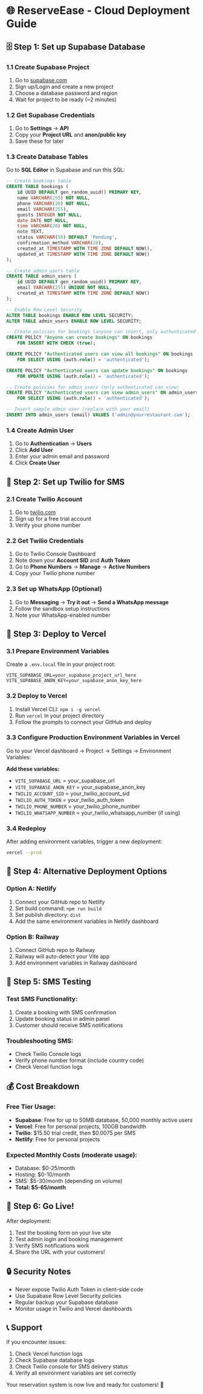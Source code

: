 # 🌐 ReserveEase - Cloud Deployment Guide

## 🗄️ **Step 1: Set up Supabase Database**

### 1.1 Create Supabase Project
1. Go to [supabase.com](https://supabase.com)
2. Sign up/Login and create a new project
3. Choose a database password and region
4. Wait for project to be ready (~2 minutes)

### 1.2 Get Supabase Credentials
1. Go to **Settings** → **API**
2. Copy your **Project URL** and **anon/public key**
3. Save these for later

### 1.3 Create Database Tables
Go to **SQL Editor** in Supabase and run this SQL:

```sql
-- Create bookings table
CREATE TABLE bookings (
    id UUID DEFAULT gen_random_uuid() PRIMARY KEY,
    name VARCHAR(255) NOT NULL,
    phone VARCHAR(20) NOT NULL,
    email VARCHAR(255),
    guests INTEGER NOT NULL,
    date DATE NOT NULL,
    time VARCHAR(20) NOT NULL,
    note TEXT,
    status VARCHAR(50) DEFAULT 'Pending',
    confirmation_method VARCHAR(20),
    created_at TIMESTAMP WITH TIME ZONE DEFAULT NOW(),
    updated_at TIMESTAMP WITH TIME ZONE DEFAULT NOW()
);

-- Create admin_users table
CREATE TABLE admin_users (
    id UUID DEFAULT gen_random_uuid() PRIMARY KEY,
    email VARCHAR(255) UNIQUE NOT NULL,
    created_at TIMESTAMP WITH TIME ZONE DEFAULT NOW()
);

-- Enable Row Level Security
ALTER TABLE bookings ENABLE ROW LEVEL SECURITY;
ALTER TABLE admin_users ENABLE ROW LEVEL SECURITY;

-- Create policies for bookings (anyone can insert, only authenticated can view/update)
CREATE POLICY "Anyone can create bookings" ON bookings
    FOR INSERT WITH CHECK (true);

CREATE POLICY "Authenticated users can view all bookings" ON bookings
    FOR SELECT USING (auth.role() = 'authenticated');

CREATE POLICY "Authenticated users can update bookings" ON bookings
    FOR UPDATE USING (auth.role() = 'authenticated');

-- Create policies for admin_users (only authenticated can view)
CREATE POLICY "Authenticated users can view admin_users" ON admin_users
    FOR SELECT USING (auth.role() = 'authenticated');

-- Insert sample admin user (replace with your email)
INSERT INTO admin_users (email) VALUES ('admin@yourrestaurant.com');
```

### 1.4 Create Admin User
1. Go to **Authentication** → **Users**
2. Click **Add User**
3. Enter your admin email and password
4. Click **Create User**

## 📱 **Step 2: Set up Twilio for SMS**

### 2.1 Create Twilio Account
1. Go to [twilio.com](https://www.twilio.com)
2. Sign up for a free trial account
3. Verify your phone number

### 2.2 Get Twilio Credentials
1. Go to Twilio Console Dashboard
2. Note down your **Account SID** and **Auth Token**
3. Go to **Phone Numbers** → **Manage** → **Active Numbers**
4. Copy your Twilio phone number

### 2.3 Set up WhatsApp (Optional)
1. Go to **Messaging** → **Try it out** → **Send a WhatsApp message**
2. Follow the sandbox setup instructions
3. Note your WhatsApp-enabled number

## 🚀 **Step 3: Deploy to Vercel**

### 3.1 Prepare Environment Variables
Create a `.env.local` file in your project root:

```env
VITE_SUPABASE_URL=your_supabase_project_url_here
VITE_SUPABASE_ANON_KEY=your_supabase_anon_key_here
```

### 3.2 Deploy to Vercel
1. Install Vercel CLI: `npm i -g vercel`
2. Run `vercel` in your project directory
3. Follow the prompts to connect your GitHub and deploy

### 3.3 Configure Production Environment Variables in Vercel
Go to your Vercel dashboard → Project → Settings → Environment Variables:

**Add these variables:**
- `VITE_SUPABASE_URL` = your_supabase_url
- `VITE_SUPABASE_ANON_KEY` = your_supabase_anon_key
- `TWILIO_ACCOUNT_SID` = your_twilio_account_sid
- `TWILIO_AUTH_TOKEN` = your_twilio_auth_token
- `TWILIO_PHONE_NUMBER` = your_twilio_phone_number
- `TWILIO_WHATSAPP_NUMBER` = your_twilio_whatsapp_number (if using)

### 3.4 Redeploy
After adding environment variables, trigger a new deployment:
```bash
vercel --prod
```

## 🔧 **Step 4: Alternative Deployment Options**

### Option A: Netlify
1. Connect your GitHub repo to Netlify
2. Set build command: `npm run build`
3. Set publish directory: `dist`
4. Add the same environment variables in Netlify dashboard

### Option B: Railway
1. Connect GitHub repo to Railway
2. Railway will auto-detect your Vite app
3. Add environment variables in Railway dashboard

## 📱 **Step 5: SMS Testing**

### Test SMS Functionality:
1. Create a booking with SMS confirmation
2. Update booking status in admin panel
3. Customer should receive SMS notifications

### Troubleshooting SMS:
- Check Twilio Console logs
- Verify phone number format (include country code)
- Check Vercel function logs

## 💰 **Cost Breakdown**

### Free Tier Usage:
- **Supabase**: Free for up to 50MB database, 50,000 monthly active users
- **Vercel**: Free for personal projects, 100GB bandwidth
- **Twilio**: $15.50 trial credit, then $0.0075 per SMS
- **Netlify**: Free for personal projects

### Expected Monthly Costs (moderate usage):
- Database: $0-25/month
- Hosting: $0-10/month  
- SMS: $5-30/month (depending on volume)
- **Total: $5-65/month**

## 🚀 **Step 6: Go Live!**

After deployment:
1. Test the booking form on your live site
2. Test admin login and booking management
3. Verify SMS notifications work
4. Share the URL with your customers!

## 🔒 **Security Notes**

- Never expose Twilio Auth Token in client-side code
- Use Supabase Row Level Security policies
- Regular backup your Supabase database
- Monitor usage in Twilio and Vercel dashboards

## 📞 **Support**

If you encounter issues:
1. Check Vercel function logs
2. Check Supabase database logs
3. Check Twilio console for SMS delivery status
4. Verify all environment variables are set correctly

Your reservation system is now live and ready for customers! 🎉